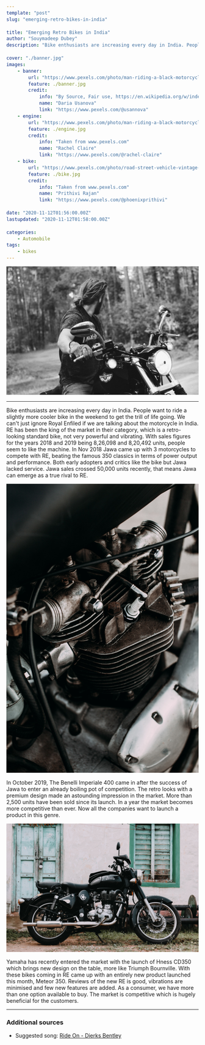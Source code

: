 ```yaml
---
template: "post"
slug: "emerging-retro-bikes-in-india"

title: "Emerging Retro Bikes in India"
author: "Souymadeep Dubey"
description: "Bike enthusiasts are increasing every day in India. People want to ride a slightly more cooler bike in the weekend to get the trill of life going"

cover: "./banner.jpg"
images:
    - banner:
        url: "https://www.pexels.com/photo/man-riding-a-black-motorcycle-in-gray-scale-photography-2820885/"
        feature: ./banner.jpg
        credit:
            info: "By Source, Fair use, https://en.wikipedia.org/w/index.php?curid=47787105"
            name: "Daria Usanova"
            link: "https://www.pexels.com/@usannova"
    - engine:
        url: "https://www.pexels.com/photo/man-riding-a-black-motorcycle-in-gray-scale-photography-2820885/"
        feature: ./engine.jpg
        credit:
            info: "Taken from www.pexels.com"
            name: "Rachel Claire"
            link: "https://www.pexels.com/@rachel-claire"
    - bike:
        url: "https://www.pexels.com/photo/road-street-vehicle-vintage-4297503/"
        feature: ./bike.jpg
        credit:
            info: "Taken from www.pexels.com"
            name: "Prithivi Rajan"
            link: "https://www.pexels.com/@phoenixprithivi"

date: "2020-11-12T01:56:00.00Z"
lastupdated: "2020-11-12T01:58:00.00Z"

categories: 
    - Automobile
tags:
    - bikes
---
```


![Man Riding a Black Motorcycle In Gray-scale Photography](./banner.jpg)

---

Bike enthusiasts are increasing every day in India. People want to ride a slightly more cooler bike in the weekend to get the trill of life going. We can't just ignore Royal Enfiled if we are talking about the motorcycle in India. RE has been the king of the market in their category, which is a retro-looking standard bike, not very powerful and vibrating. With sales figures for the years 2018 and 2019 being 8,26,098 and 8,20,492 units, people seem to like the machine. In Nov 2018 Jawa came up with 3 motorcycles to compete with RE, beating the famous 350 classics in terms of power output and performance. Both early adopters and critics like the bike but Jawa lacked service. Jawa sales crossed 50,000 units recently, that means Jawa can emerge as a true rival to RE.

![Engine of retro motorcycle on street](./engine.jpg)

In October 2019, The Benelli Imperiale 400 came in after the success of Jawa to enter an already boiling pot of competition. The retro looks with a premium design made an astounding impression in the market. More than 2,500 units have been sold since its launch. In a year the market becomes more competitive than ever. Now all the companies want to launch a product in this genre. 

![Black and Silver Cruiser Motorcycle](./bike.jpg)

Yamaha has recently entered the market with the launch of Hness CD350 which brings new design on the table, more like Triumph Bournville. With these bikes coming in RE came up with an entirely new product launched this month, Meteor 350. Reviews of the new RE is good, vibrations are minimised and few new features are added. As a consumer, we have more than one option available to buy. The market is competitive which is hugely beneficial for the customers.

---
### Additional sources

- Suggested song: [Ride On - Dierks Bentley](https://youtu.be/A-_eGrRM2xI)